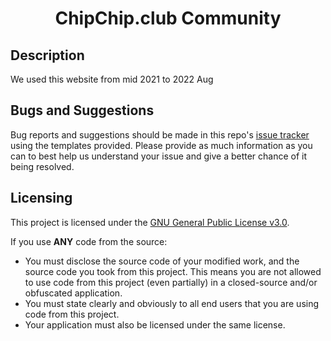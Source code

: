 <h1 align="center">ChipChip.club Community</h1>

## Description
We used this website from mid 2021 to 2022 Aug

## Bugs and Suggestions
Bug reports and suggestions should be made in this repo's [issue tracker](https://github.com/Revolutionno/chipchip-site-1.0/issues) using the templates provided. Please provide as much information as you can to best help us understand your issue and give a better chance of it being resolved.

## Licensing
This project is licensed under the [GNU General Public License v3.0](https://www.gnu.org/licenses/gpl-3.0.en.html). 

If you use **ANY** code from the source:
- You must disclose the source code of your modified work, and the source code you took from this project. This means you are not allowed to use code from this project (even partially) in a closed-source and/or obfuscated application.
- You must state clearly and obviously to all end users that you are using code from this project.
- Your application must also be licensed under the same license.
